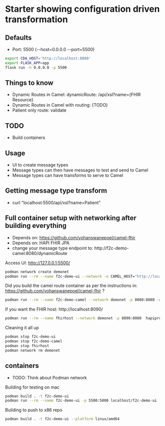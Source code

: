 # Starter showing configuration driven transformation

## Defaults
* Port: 5500 (--host=0.0.0.0 --port=5500) 
```bash
export CDA_HOST='http://localhost:8080'
export FLASK_APP=app
flask run -h 0.0.0.0 -p 5500
```



## Things to know
* Dynamic Routes in Camel: dynamicRoute: /api/xsl?name={FHIR Resource}
* Dynamic Routes in Camel with routing: {TODO}
* Patient only route: validate

## TODO
* Build containers

## Usage
* UI to create message types
* Message types can then have messages to test and send to Camel
* Message types can have transforms to serve to Camel 

## Getting message type transform
* curl "localhost:5500/api/xsl?name=Patient"

## Full container setup with networking after building everything
* Depends on: https://github.com/yohanswanepoel/camel-fhir
* Depends on: HAPI FHIR JPA
* change your message type endpoint to: http://f2c-demo-camel:8080/dynamicRoute

Access UI: http://127.0.0.1:5500/
```bash
podman network create demonet
podman run --rm --name f2c-demo-ui --network -e CAMEL_HOST="http://localhost:8080" demonet -p 5500:5000 localhost/f2c-demo-ui
```


Did you build the camel route container as per the instructions in: https://github.com/yohanswanepoel/camel-fhir ?
```bash
podman run --rm --name f2c-demo-camel --network demonet -p 8080:8080 -e env_xslhost="http://f2c-demo-ui:5000/api/xsl?name=" -e env_fhirhost="http://fhirhost:8080/fhir" -e env_cdahost="http://10.215.66.15:5500/cda_system" f2c-demo-camel
```

If you want the FHIR host: http://localhost:8090/
```bash
podman run --rm --name fhirhost --network demonet -p 8090:8080  hapiproject/hapi:latest
```

Cleaning it all up
```bash
podman stop f2c-demo-ui
podman stop f2c-demo-camel
podman stop fhirhost
podman network rm demonet
```


## containers

* TODO: Think about Podman network

Building for testing on mac
```bash
podman build . -t f2c-demo-ui
podman run --rm --name f2c-demo-ui -p 5500:5000 localhost/f2c-demo-ui
```

Building to push to x86 repo
```bash
podman build . -t f2c-demo-ui --platform linux/amd64
```

